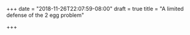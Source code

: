 +++
date = "2018-11-26T22:07:59-08:00"
draft = true
title = "A limited defense of the 2 egg problem"

+++
